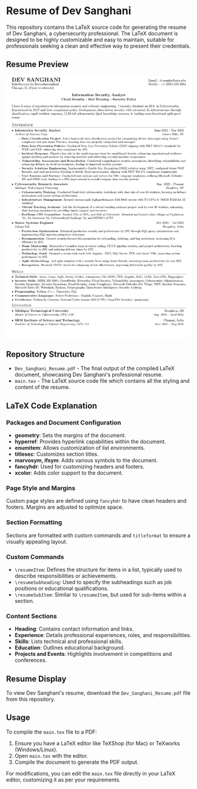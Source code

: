# Resume of Dev Sanghani

This repository contains the LaTeX source code for generating the resume of Dev Sanghani, a cybersecurity professional. The LaTeX document is designed to be highly customizable and easy to maintain, suitable for professionals seeking a clean and effective way to present their credentials.

## Resume Preview

![Resume Preview](Dev_Sanghani_Resume.png)

## Repository Structure

- `Dev_Sanghani_Resume.pdf` - The final output of the compiled LaTeX document, showcasing Dev Sanghani's professional resume.
- `main.tex` - The LaTeX source code file which contains all the styling and content of the resume.

## LaTeX Code Explanation

### Packages and Document Configuration
- **geometry**: Sets the margins of the document.
- **hyperref**: Provides hyperlink capabilities within the document.
- **enumitem**: Allows customization of list environments.
- **titlesec**: Customizes section titles.
- **marvosym, ifsym**: Adds various symbols to the document.
- **fancyhdr**: Used for customizing headers and footers.
- **xcolor**: Adds color support to the document.

### Page Style and Margins
Custom page styles are defined using `fancyhdr` to have clean headers and footers. Margins are adjusted to optimize space.

### Section Formatting
Sections are formatted with custom commands and `titleformat` to ensure a visually appealing layout.

### Custom Commands
- `\resumeItem`: Defines the structure for items in a list, typically used to describe responsibilities or achievements.
- `\resumeSubheading`: Used to specify the subheadings such as job positions or educational qualifications.
- `\resumeSubItem`: Similar to `\resumeItem`, but used for sub-items within a section.

### Content Sections
- **Heading**: Contains contact information and links.
- **Experience**: Details professional experiences, roles, and responsibilities.
- **Skills**: Lists technical and professional skills.
- **Education**: Outlines educational background.
- **Projects and Events**: Highlights involvement in competitions and conferences.

## Resume Display

To view Dev Sanghani's resume, download the `Dev_Sanghani_Resume.pdf` file from this repository.

## Usage

To compile the `main.tex` file to a PDF:
1. Ensure you have a LaTeX editor like TeXShop (for Mac) or TeXworks (Windows/Linux).
2. Open `main.tex` with the editor.
3. Compile the document to generate the PDF output.

For modifications, you can edit the `main.tex` file directly in your LaTeX editor, customizing it as per your requirements.
